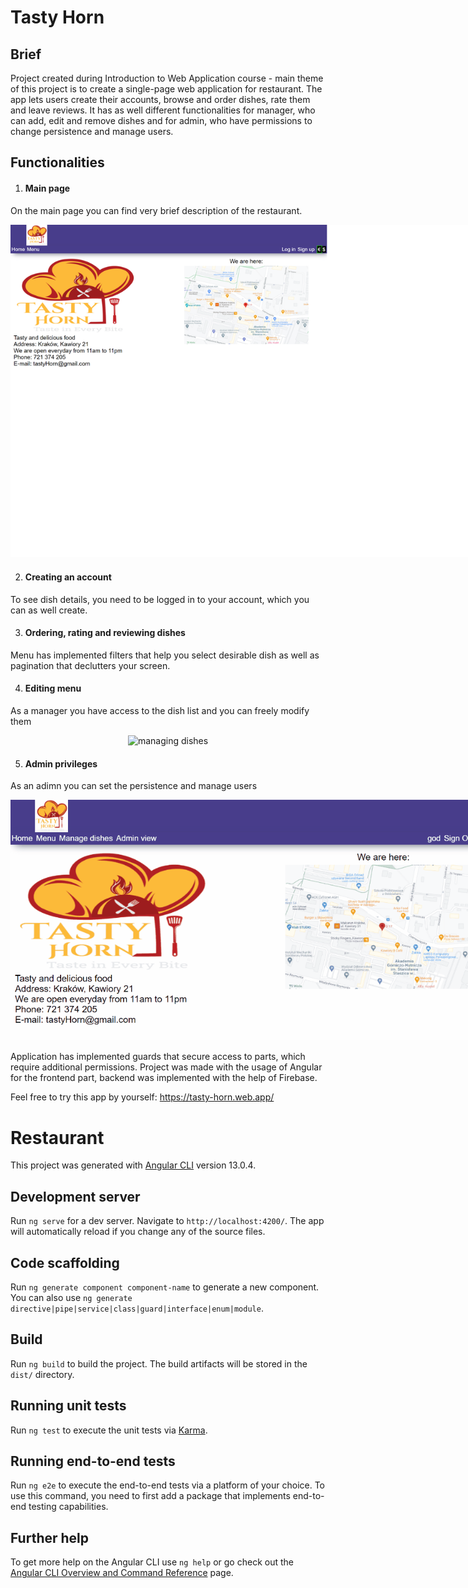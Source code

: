 # Tasty Horn

## Brief
Project created during Introduction to Web Application course - main theme of this project is to create a single-page web application for restaurant. The app lets users create their accounts, browse and order dishes, rate them and leave reviews. It has as well different functionalities for manager, who can add, edit and remove dishes and for admin, who have permissions to change persistence and manage users.

## Functionalities 
1. #### Main page
  On the main page you can find very brief description of the restaurant.
  <div align="center"> <img style="max-width: 800px" src="imgs/landing.png" alt="landing"></div>

2. #### Creating an account
  To see dish details, you need to be logged in to your account, which you can as well create.

3. #### Ordering, rating and reviewing dishes
  Menu has implemented filters that help you select desirable dish as well as pagination that declutters your screen.

4. #### Editing menu
  As a manager you have access to the dish list and you can freely modify them
 <div align="center"> <img style="max-width: 800px" src="imgs/manage.gif" alt="managing dishes"></div>
 
5. #### Admin privileges
  As an adimn you can set the persistence and manage users
   <div align="center"> <img style="max-width: 800px" src="imgs/admin.gif" alt="admin view"></div>

Application has implemented guards that secure access to parts, which require additional permissions.
Project was made with the usage of Angular for the frontend part, backend was implemented with the help of Firebase.

Feel free to try this app by yourself: https://tasty-horn.web.app/


# Restaurant

This project was generated with [Angular CLI](https://github.com/angular/angular-cli) version 13.0.4.

## Development server

Run `ng serve` for a dev server. Navigate to `http://localhost:4200/`. The app will automatically reload if you change any of the source files.

## Code scaffolding

Run `ng generate component component-name` to generate a new component. You can also use `ng generate directive|pipe|service|class|guard|interface|enum|module`.

## Build

Run `ng build` to build the project. The build artifacts will be stored in the `dist/` directory.

## Running unit tests

Run `ng test` to execute the unit tests via [Karma](https://karma-runner.github.io).

## Running end-to-end tests

Run `ng e2e` to execute the end-to-end tests via a platform of your choice. To use this command, you need to first add a package that implements end-to-end testing capabilities.

## Further help

To get more help on the Angular CLI use `ng help` or go check out the [Angular CLI Overview and Command Reference](https://angular.io/cli) page.
